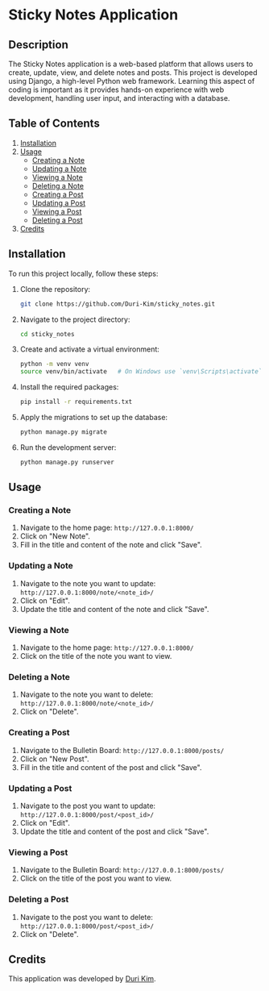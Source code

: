 # Sticky Notes Application

## Description
The Sticky Notes application is a web-based platform that allows users to create, update, view, and delete notes and posts. This project is developed using Django, a high-level Python web framework. Learning this aspect of coding is important as it provides hands-on experience with web development, handling user input, and interacting with a database.

## Table of Contents
1. [Installation](#installation)
2. [Usage](#usage)
    - [Creating a Note](#creating-a-note)
    - [Updating a Note](#updating-a-note)
    - [Viewing a Note](#viewing-a-note)
    - [Deleting a Note](#deleting-a-note)
    - [Creating a Post](#creating-a-post)
    - [Updating a Post](#updating-a-post)
    - [Viewing a Post](#viewing-a-post)
    - [Deleting a Post](#deleting-a-post)
3. [Credits](#credits)

## Installation
To run this project locally, follow these steps:

1. Clone the repository:
    ```sh
    git clone https://github.com/Duri-Kim/sticky_notes.git
    ```
2. Navigate to the project directory:
    ```sh
    cd sticky_notes
    ```
3. Create and activate a virtual environment:
    ```sh
    python -m venv venv
    source venv/bin/activate   # On Windows use `venv\Scripts\activate`
    ```
4. Install the required packages:
    ```sh
    pip install -r requirements.txt
    ```
5. Apply the migrations to set up the database:
    ```sh
    python manage.py migrate
    ```
6. Run the development server:
    ```sh
    python manage.py runserver
    ```

## Usage

### Creating a Note
1. Navigate to the home page: `http://127.0.0.1:8000/`
2. Click on "New Note".
3. Fill in the title and content of the note and click "Save".

### Updating a Note
1. Navigate to the note you want to update: `http://127.0.0.1:8000/note/<note_id>/`
2. Click on "Edit".
3. Update the title and content of the note and click "Save".

### Viewing a Note
1. Navigate to the home page: `http://127.0.0.1:8000/`
2. Click on the title of the note you want to view.

### Deleting a Note
1. Navigate to the note you want to delete: `http://127.0.0.1:8000/note/<note_id>/`
2. Click on "Delete".

### Creating a Post
1. Navigate to the Bulletin Board: `http://127.0.0.1:8000/posts/`
2. Click on "New Post".
3. Fill in the title and content of the post and click "Save".

### Updating a Post
1. Navigate to the post you want to update: `http://127.0.0.1:8000/post/<post_id>/`
2. Click on "Edit".
3. Update the title and content of the post and click "Save".

### Viewing a Post
1. Navigate to the Bulletin Board: `http://127.0.0.1:8000/posts/`
2. Click on the title of the post you want to view.

### Deleting a Post
1. Navigate to the post you want to delete: `http://127.0.0.1:8000/post/<post_id>/`
2. Click on "Delete".

## Credits
This application was developed by [Duri Kim](https://github.com/Duri-Kim).
